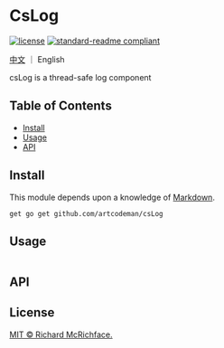 # CsLog


[![license](https://img.shields.io/github/license/:user/:repo.svg)](LICENSE)
[![standard-readme compliant](https://img.shields.io/badge/readme%20style-standard-brightgreen.svg?style=flat-square)](https://github.com/artcodeman/csLog)

[中文](README.CN.md) ｜  English

csLog is a thread-safe log component

## Table of Contents

- [Install](#install)
- [Usage](#usage)
- [API](#api)

## Install

This module depends upon a knowledge of [Markdown]().

```
get go get github.com/artcodeman/csLog
```


## Usage

```
```



## API





## License

[MIT © Richard McRichface.](./LICENSE)